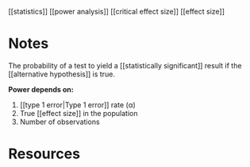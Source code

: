 [[statistics]]
[[power analysis]]
[[critical effect size]]
[[effect size]]

# Notes
The probability of a test to yield a [[statistically significant]] result if the [[alternative hypothesis]] is true.

**Power depends on:**
1. [[type 1 error|Type 1 error]] rate (α)
2. True [[effect size]] in the population
3. Number of observations

# Resources